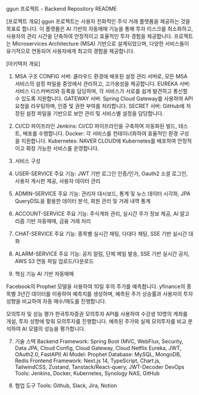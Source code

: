 ggun 프로젝트 - Backend Repository README

[프로젝트 개요]
ggun 프로젝트는 사용자 친화적인 주식 거래 플랫폼을 제공하는 것을 목표로 합니다. 
이 플랫폼은 AI 기반의 자동매매 기능을 통해 투자 리스크를 최소화하고, 사용자의 관리 시간을 단축하여 안정적이고 효율적인 투자 경험을 제공합니다. 
프로젝트는 Microservices Architecture (MSA) 기반으로 설계되었으며, 다양한 서비스들이 유기적으로 연동되어 사용자에게 최고의 경험을 제공합니다.

[아키텍처 개요]

1. MSA 구조
CONFIG 서버: 클라우드 환경에 배포된 설정 관리 서버로, 모든 MSA 서비스의 설정 파일을 중앙에서 관리하고, 고가용성을 제공합니다.
EUREKA 서버: 서비스 디스커버리와 등록을 담당하며, 각 서비스가 서로를 쉽게 발견하고 통신할 수 있도록 지원합니다.
GATEWAY 서버: Spring Cloud Gateway를 사용하여 API 요청을 라우팅하며, 인증 및 권한 부여를 처리합니다.
SECRET 서버: GitHub에 저장된 설정 파일을 기반으로 보안 관리 및 서비스별 설정을 담당합니다.

3. CI/CD 파이프라인
Jenkins: CI/CD 파이프라인을 구축하여 자동화된 빌드, 테스트, 배포를 수행합니다.
Docker: 각 서비스를 컨테이너화하여 효율적인 환경 구성을 지원합니다.
Kubernetes: NAVER CLOUD에 Kubernetes를 배포하여 안정적이고 확장 가능한 서비스를 운영합니다.

4. 서비스 구성
1. USER-SERVICE
주요 기능: JWT 기반 로그인 인증/인가, Oauth2 소셜 로그인, 사용자 게시판 제공, 사용자 데이터 관리
2. ADMIN-SERVICE
주요 기능: 관리자 대시보드, 통계 및 뉴스 데이터 시각화, JPA QueryDSL을 활용한 데이터 분석, 회원 관리 및 거래 내역 통계
3. ACCOUNT-SERVICE
주요 기능: 주식계좌 관리, 실시간 주가 정보 제공, AI 알고리즘 기반 자동매매, 금융 거래 처리
4. CHAT-SERVICE
주요 기능: 종목별 실시간 채팅, 다대다 채팅, SSE 기반 실시간 대화
5. ALARM-SERVICE
주요 기능: 공지 알림, 단체 메일 발송, SSE 기반 실시간 공지, AWS S3 연동 파일 업로드/다운로드

6. 핵심 기능
AI 기반 자동매매

Facebook의 Prophet 모델을 사용하여 10일 후의 주가를 예측합니다.
yfinance의 종목별 3년간 데이터를 이용하여 예측치를 생성하며, 예측된 주가 상승률과 사용자의 투자 성향을 비교하여 자동 매수/매도를 진행합니다.

모의투자 및 성능 평가
한국투자증권 모의투자 API를 사용하여 수강생 10명의 계좌를 개설, 투자 성향에 맞춰 모의투자를 진행합니다.
예측된 주가와 실제 모의투자를 비교 분석하여 AI 모델의 성능을 평가합니다.

7. 기술 스택
Backend
Framework: Spring Boot (MVC, WebFlux, Security, Data JPA, Cloud Config, Cloud Gateway, Cloud Netflix Eureka, JWT, OAuth2.0, FastAPI)
AI Model: Prophet
Database: MySQL, MongoDB, Redis
Frontend
Framework: Next.js 14, TypeScript, Chart.js, TailwindCSS, Zustand, Tanstack/React-query, JWT-Decoder
DevOps
Tools: Jenkins, Docker, Kubernetes, Synology NAS, GitHub

9. 협업 도구
Tools: Github, Slack, Jira, Notion

